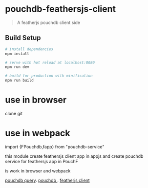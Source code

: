 # pouchdb-feathersjs-client

> A featherjs pouchdb client side

## Build Setup

``` bash
# install dependencies
npm install

# serve with hot reload at localhost:8080
npm run dev

# build for production with minification
npm run build
```
# use in browser
clone git  
<script src="./dist/app.js"></script>

# use in webpack 
import {FPouchdb,fapp} from "pouchdb-service"

this module create feathersjs client app in appjs
and create pouchdb service for feathersjs app in PouchF

is work in browser and webpack

 [pouchdb query](https://pouchdb.com/guides/mango-queries.html).
 [pouchdb ](https://pouchdb.com/guides/setup-pouchdb.html).
 [featherjs client](https://docs.feathersjs.com/api/client.html)
